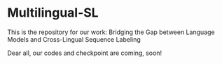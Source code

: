 # Multilingual-SL
This is the repository for our work: Bridging the Gap between Language Models and Cross-Lingual Sequence Labeling

Dear all, our codes and checkpoint are coming, soon!
